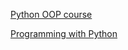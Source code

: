 
[Python OOP course](nav-python-course/index.html)

[Programming with Python](programming-with-python/index.html)